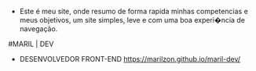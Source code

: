 - Este é meu site, onde resumo de forma rapida minhas competencias e meus objetivos,
um site simples, leve e com uma boa experi�ncia de navegação.

#MARIL | DEV
* DESENVOLVEDOR FRONT-END
https://marilzon.github.io/maril-dev/
